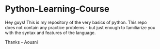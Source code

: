 # Python-Learning-Course
Hey guys! This is my repository of the very basics of python. This repo does not contain any practice problems - but just enough to familiarize you with the syntax and features of the language.

Thanks - Aousni

